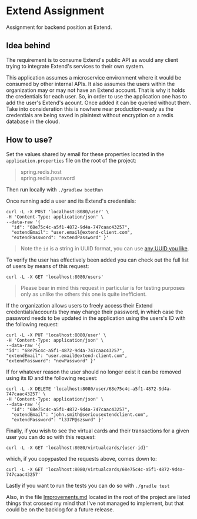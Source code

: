 # Extend Assignment  

Assignment for backend position at Extend.

## Idea behind
The requirement is to consume Extend's public API as would any client trying to integrate Extend's services to their own system.  

This application assumes a microservice environment where it would be consumed by other internal APIs. It also assumes 
the users within the organization may or may not have an Extend account.
That is why it holds the credentials for each user. So, in order to use the application one has to add the user's Extend's acount. 
Once added it can be queried without them. Take into consideration this is nowhere near production-ready as the 
credentials are being saved in plaintext without encryption on a redis database in the cloud.

## How to use?

Set the values shared by email for these properties located in the `application.properties` file on the root of the project:
>spring.redis.host   
>spring.redis.password

Then run locally with `./gradlew bootRun`

Once running add a user and its Extend's credentials:
```
curl -L -X POST 'localhost:8080/user' \
-H 'Content-Type: application/json' \
--data-raw '{
  "id": "68e75c4c-a5f1-4872-9d4a-747caac43257",
  "extendEmail": "user.email@extend-client.com",
  "extendPassword": "extendPassword" }'
  ```
>Note the `id` is a string in UUID format, you can use [any UUID you like](https://duckduckgo.com/?t=ffab&q=random+uuid&ia=answer).

To verify the user has effectively been added you can check out the full list of users by means of this request:
```
curl -L -X GET 'localhost:8080/users'
```
>Please bear in mind this request in particular is for testing purposes only as unlike the others this one is quite inefficient.

If the organization allows users to freely access their Extend credentials/accounts they may change their password,
in which case the password needs to be updated in the application using the users's ID with the following request:
```
curl -L -X PUT 'localhost:8080/user' \
-H 'Content-Type: application/json' \
--data-raw '{
"id": "68e75c4c-a5f1-4872-9d4a-747caac43257",
"extendEmail": "user.email@extend-client.com",
"extendPassword": "newPassword" }'
```

If for whatever reason the user should no longer exist it can be removed using its ID and the following request:
```
curl -L -X DELETE 'localhost:8080/user/68e75c4c-a5f1-4872-9d4a-747caac43257' \
-H 'Content-Type: application/json' \
--data-raw '{
  "id": "68e75c4c-a5f1-4872-9d4a-747caac43257",
  "extendEmail": "john.smith@seriousextendclient.com",
  "extendPassword": "l337P@szswrd" }'
```

Finally, if you wish to see the virtual cards and their transactions for a given user you can do so with this request:
```
curl -L -X GET 'localhost:8080/virtualcards/{user-id}'
```
which, if you copypasted the requests above, comes down to:
```
curl -L -X GET 'localhost:8080/virtualcards/68e75c4c-a5f1-4872-9d4a-747caac43257'
```

Lastly if you want to run the tests you can do so with `./gradle test`

Also, in the file [Improvements.md](https://github.com/Licanueto/extend-assignment/blob/develop/improvements.md) located
in the root of the project are listed things that crossed my mind that 
I've not managed to implement, but that could be on the backlog for a future release.
